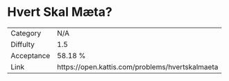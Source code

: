# Hvert Skal Mæta?

<table>
    <tr>
        <td>Category</td>
        <td>N/A</td>
    </tr>
    <tr>
        <td>Diffulty</td>
        <td>1.5</td>
    </tr>
    <tr>
        <td>Acceptance</td>
        <td>58.18 %</td>
    </tr>
    <tr>
        <td>Link</td>
        <td>https://open.kattis.com/problems/hvertskalmaeta</td>
    </tr>
</table>